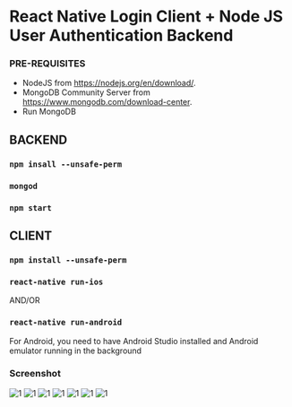 # React Native Login Client + Node JS User Authentication Backend

### PRE-REQUISITES

* NodeJS from https://nodejs.org/en/download/.
* MongoDB Community Server from  https://www.mongodb.com/download-center.
* Run MongoDB

## BACKEND

### `npm insall --unsafe-perm`

### `mongod` 

### `npm start`

## CLIENT

### `npm install --unsafe-perm`

### `react-native run-ios` 

AND/OR

### `react-native run-android`

For Android, you need to have Android Studio installed and Android emulator running in the background

### Screenshot

![1](/screenshots/s0.png)
![1](/screenshots/s1.png)
![1](/screenshots/s2.png)
![1](/screenshots/s3.png)
![1](/screenshots/s4.png)
![1](/screenshots/s5.png)
![1](/screenshots/s6.png)

